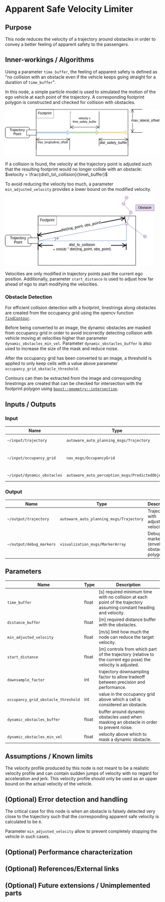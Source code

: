 # Apparent Safe Velocity Limiter

## Purpose

This node reduces the velocity of a trajectory around obstacles in order to convey a better feeling of apparent safety to the passengers.

## Inner-workings / Algorithms

Using a parameter `time_buffer`, the feeling of apparent safety is defined as
"no collision with an obstacle even if the vehicle keeps going straight for a duration of `time_buffer`".

In this node, a simple particle model is used to simulated the motion of the ego vehicle at each point of the trajectory.
A corresponding footprint polygon is constructed and checked for collision with obstacles.

![footprint_image](./media/footprint.png)

If a collision is found, the velocity at the trajectory point is adjusted such that the resulting footprint would no longer collide with an obstacle:
$velocity = \frac{dist\_to\_collision}{time\_buffer}$

To avoid reducing the velocity too much, a parameter `min_adjusted_velocity`
provides a lower bound on the modified velocity.

![collision_distance_image](./media/collision_distance.png)

Velocities are only modified in trajectory points past the current ego position.
Additionally, parameter `start_distance` is used to adjust how far ahead of ego to start modifying the velocities.

### Obstacle Detection

For efficient collision detection with a footprint, linestrings along obstacles are created from
the occupancy grid using the opencv function
[`findContour`](https://docs.opencv.org/3.4/d3/dc0/group__imgproc__shape.html#ga17ed9f5d79ae97bd4c7cf18403e1689a).

Before being converted to an image, the dynamic obstacles are masked from occupancy grid in order
to avoid incorrectly detecting collision with vehicle moving at velocities higher than parameter `dynamic_obstacles_min_vel`.
Parameter `dynamic_obstacles_buffer` is also used to increase the size of the mask and reduce noise.

After the occupancy grid has been converted to an image, a threshold is applied to only keep cells with a value above parameter `occupancy_grid_obstacle_threshold`.

Contours can then be extracted from the image and corresponding linestrings are created
that can be checked for intersection with the footprint polygon using
[`boost::geometry::intersection`](https://www.boost.org/doc/libs/1_78_0/libs/geometry/doc/html/geometry/reference/algorithms/intersection/intersection_3.html).

## Inputs / Outputs

### Input

| Name                        | Type                                             | Description                              |
| --------------------------- | ------------------------------------------------ | ---------------------------------------- |
| `~/input/trajectory`        | `autoware_auto_planning_msgs/Trajectory`         | Reference trajectory                     |
| `~/input/occupancy_grid`    | `nav_msgs/OccupancyGrid`                         | Occupancy grid with obstacle information |
| `~/input/dynamic_obstacles` | `autoware_auto_perception_msgs/PredictedObjects` | Dynamic objects                          |

### Output

| Name                     | Type                                     | Description                                  |
| ------------------------ | ---------------------------------------- | -------------------------------------------- |
| `~/output/trajectory`    | `autoware_auto_planning_msgs/Trajectory` | Trajectory with adjusted velocities          |
| `~/output/debug_markers` | `visualization_msgs/MarkerArray`         | Debug markers (envelopes, obstacle polygons) |

## Parameters

| Name                                | Type  | Description                                                                                                         |
| ----------------------------------- | ----- | ------------------------------------------------------------------------------------------------------------------- |
| `time_buffer`                       | float | [s] required minimum time with no collision at each point of the trajectory assuming constant heading and velocity. |
| `distance_buffer`                   | float | [m] required distance buffer with the obstacles.                                                                    |
| `min_adjusted_velocity`             | float | [m/s] limit how much the node can reduce the target velocity.                                                       |
| `start_distance`                    | float | [m] controls from which part of the trajectory (relative to the current ego pose) the velocity is adjusted.         |
| `downsample_factor`                 | int   | trajectory downsampling factor to allow tradeoff between precision and performance.                                 |
| `occupancy_grid_obstacle_threshold` | int   | value in the occupancy grid above which a cell is considered an obstacle.                                           |
| `dynamic_obstacles_buffer`          | float | buffer around dynamic obstacles used when masking an obstacle in order to prevent noise.                            |
| `dynamic_obstacles_min_vel`         | float | velocity above which to mask a dynamic obstacle.                                                                    |

## Assumptions / Known limits

The velocity profile produced by this node is not meant to be a realistic velocity profile
and can contain sudden jumps of velocity with no regard for acceleration and jerk.
This velocity profile should only be used as an upper bound on the actual velocity of the vehicle.

## (Optional) Error detection and handling

The critical case for this node is when an obstacle is falsely detected very close to the trajectory such that
the corresponding apparent safe velocity is calculated to be `0`.

Parameter `min_adjusted_velocity` allow to prevent completely stopping the vehicle in such cases.

## (Optional) Performance characterization

## (Optional) References/External links

## (Optional) Future extensions / Unimplemented parts
